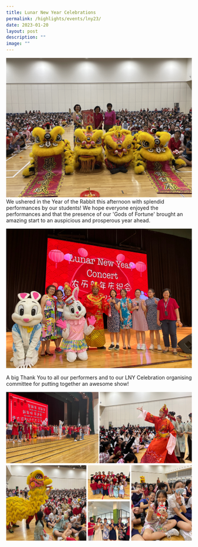 ```yaml
---
title: Lunar New Year Celebrations
permalink: /highlights/events/lny23/
date: 2023-01-20
layout: post
description: ""
image: ""
---
```

![](/images/img_3996.JPG)
We ushered in the Year of the Rabbit this afternoon with splendid performances by our students! We hope everyone enjoyed the performances and that the presence of our 'Gods of Fortune' brought an amazing start to an auspicious and prosperous year ahead. 

![](/images/2023%20cny%20(1).jpeg)

A big Thank You to all our performers and to our LNY Celebration organising committee for putting together an awesome show!

![](/images/2023%20cny%20(2).jpg)